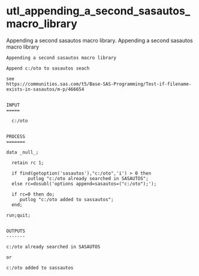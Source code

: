 # utl_appending_a_second_sasautos_macro_library
Appending a second sasautos macro library. Appending a second sasautos macro library

    Appending a second sasautos macro library

    Append c:/oto to sasautos seach

    see
    https://communities.sas.com/t5/Base-SAS-Programming/Test-if-filename-exists-in-sasautos/m-p/466654


    INPUT
    =====

      c:/oto


    PROCESS
    =======

    data _null_;

      retain rc 1;

      if find(getoption('sasautos'),"c:/oto",'i') > 0 then
            putlog "c:/oto already searched in SASAUTOS";
      else rc=dosubl('options append=sasautos=("c:/oto");');

      if rc=0 then do;
         putlog "c:/oto added to sassautos";
      end;

    run;quit;


    OUTPUTS
    -------

    c:/oto already searched in SASAUTOS

    or

    c:/oto added to sassautos

